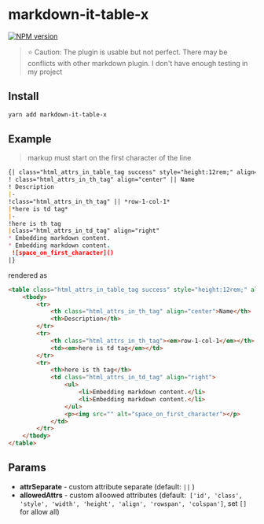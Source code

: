 # markdown-it-table-x

[![NPM version](https://img.shields.io/npm/v/markdown-it-table-x.svg?style=flat-square&color=green)](https://www.npmjs.org/package/markdown-it-table-x)

> :star: Caution: The plugin is usable but not perfect. There may be conflicts with other markdown plugin. I don't have enough testing in my project

## Install

```bash
yarn add markdown-it-table-x
```

## Example

> markup must start on the first character of the line

```markdown
{| class="html_attrs_in_table_tag success" style="height:12rem;" align="right"
! class="html_attrs_in_th_tag" align="center" || Name
! Description
|-
!class="html_attrs_in_th_tag" || *row-1-col-1*
|*here is td tag*
|-
!here is th tag
|class="html_attrs_in_td_tag" align="right"
* Embedding markdown content.
* Embedding markdown content.
 ![space_on_first_character]()
|}
```

rendered as

```html
<table class="html_attrs_in_table_tag success" style="height:12rem;" align="right">
    <tbody>
        <tr>
            <th class="html_attrs_in_th_tag" align="center">Name</th>
            <th>Description</th>
        </tr>
        <tr>
            <th class="html_attrs_in_th_tag"><em>row-1-col-1</em></th>
            <td><em>here is td tag</em></td>
        </tr>
        <tr>
            <th>here is th tag</th>
            <td class="html_attrs_in_td_tag" align="right">
                <ul>
                    <li>Embedding markdown content.</li>
                    <li>Embedding markdown content.</li>
                </ul>
                <p><img src="" alt="space_on_first_character"></p>
            </td>
        </tr>
    </tbody>
</table>
```

## Params

- **attrSeparate** - custom attribute separate (default: `||` )
- **allowedAttrs** - custom alloowed attributes (default:` ['id', 'class', 'style', 'width', 'height', 'align', 'rowspan', 'colspan']`, set `[]` for allow all)
